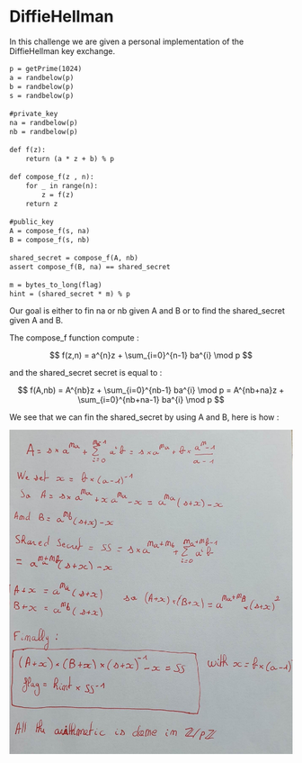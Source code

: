 # DiffieHellman

In this challenge we are given a personal implementation of the DiffieHellman key exchange.

```
p = getPrime(1024)
a = randbelow(p)
b = randbelow(p)
s = randbelow(p)

#private_key
na = randbelow(p)
nb = randbelow(p)

def f(z):
    return (a * z + b) % p

def compose_f(z , n):
    for _ in range(n):
        z = f(z)
    return z

#public_key
A = compose_f(s, na)
B = compose_f(s, nb)

shared_secret = compose_f(A, nb)
assert compose_f(B, na) == shared_secret

m = bytes_to_long(flag)
hint = (shared_secret * m) % p

```

Our goal is either to fin na or nb given A and B or to find the shared_secret given A and B.

The compose_f function compute : 

$$ f(z,n) = a^{n}z + \sum_{i=0}^{n-1} ba^{i} \mod p $$

and the shared_secret secret is equal to : 

$$ f(A,nb) = A^{nb}z + \sum_{i=0}^{nb-1} ba^{i} \mod p = A^{nb+na}z + \sum_{i=0}^{nb+na-1} ba^{i} \mod p $$

We see that we can fin the shared_secret by using A and B, here is how  : 

![Alt text](img/resolve.jpg?raw=true "Solving")
